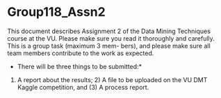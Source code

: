 # Group118_Assn2

This document describes Assignment 2 of the Data Mining Techniques course at the VU.
Please make sure you read it thoroughly and carefully. This is a group task (maximum 3 mem-
bers), and please make sure all team members contribute to the work as expected. 


* There will be three things to be submitted:*

1) A report about the results; 2) A file to be uploaded on the
VU DMT Kaggle competition, and (3) A process report.
